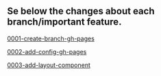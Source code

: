 ## Se below the changes about each branch/important feature. 

[0001-create-branch-gh-pages](0001-create-branch-gh-pages.md)

[0002-add-config-gh-pages](0002-add-config-gh-pages.md)

[0003-add-layout-component](0003-add-layout-component)
